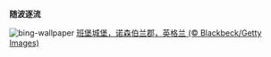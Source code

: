 
**随波逐流**

![bing-wallpaper](https://www.bing.com/th?id=OHR.BamburghCastleUK_ZH-CN3201531782_1920x1080.jpg)
[班堡城堡，诺森伯兰郡，英格兰 (© Blackbeck/Getty Images)](https://www.bing.com/search?q=%E7%8F%AD%E5%A0%A1%E5%9F%8E%E5%A0%A1+%E8%AF%BA%E6%A3%AE%E4%BC%AF%E5%85%B0%E9%83%A1&amp;form=hpcapt&amp;mkt=zh-cn)
  